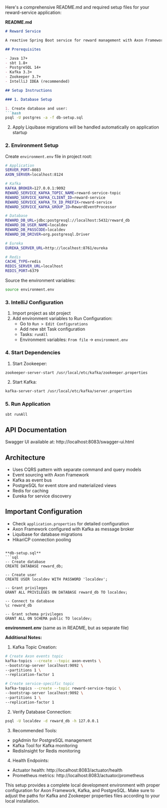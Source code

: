 Here's a comprehensive README.md and required setup files for your reward-service application:

**README.md**

```markdown
# Reward Service

A reactive Spring Boot service for reward management with Axon Framework, Kafka, and PostgreSQL.

## Prerequisites

- Java 17+
- sbt 1.8+
- PostgreSQL 14+
- Kafka 3.3+
- Zookeeper 3.7+
- IntelliJ IDEA (recommended)

## Setup Instructions

### 1. Database Setup

1. Create database and user:
```bash
psql -U postgres -a -f db-setup.sql
```

2. Apply Liquibase migrations will be handled automatically on application startup

### 2. Environment Setup

Create `environment.env` file in project root:
```bash
# Application
SERVER_PORT=8083
AXON_SERVER=localhost:8124

# Kafka
KAFKA_BROKER=127.0.0.1:9092
REWARD_SERVICE_KAFKA_TOPIC_NAME=reward-service-topic
REWARD_SERVICE_KAFKA_CLIENT_ID=reward-service
REWARD_SERVICE_KAFKA_TX_ID_PREFIX=reward-service
REWARD_SERVICE_KAFKA_GROUP_ID=RewardEventProcessor

# Database
REWARD_DB_URL=jdbc:postgresql://localhost:5432/reward_db
REWARD_DB_USER_NAME=localdev
REWARD_DB_PASSCODE=localdev
REWARD_DB_DRIVER=org.postgresql.Driver

# Eureka
EUREKA_SERVER_URL=http://localhost:8761/eureka

# Redis
CACHE_TYPE=redis
REDIS_SERVER_URL=localhost
REDIS_PORT=6379
```

Source the environment variables:
```bash
source environment.env
```

### 3. IntelliJ Configuration

1. Import project as sbt project
2. Add environment variables to Run Configuration:
   - Go to `Run > Edit Configurations`
   - Add new sbt Task configuration
   - Tasks: `runAll`
   - Environment variables: `From file` -> `environment.env`

### 4. Start Dependencies

1. Start Zookeeper:
```bash
zookeeper-server-start /usr/local/etc/kafka/zookeeper.properties
```

2. Start Kafka:
```bash
kafka-server-start /usr/local/etc/kafka/server.properties
```

### 5. Run Application
```bash
sbt runAll
```

## API Documentation
Swagger UI available at: http://localhost:8083/swagger-ui.html

## Architecture
- Uses CQRS pattern with separate command and query models
- Event sourcing with Axon Framework
- Kafka as event bus
- PostgreSQL for event store and materialized views
- Redis for caching
- Eureka for service discovery

## Important Configuration
- Check `application.properties` for detailed configuration
- Axon Framework configured with Kafka as message broker
- Liquibase for database migrations
- HikariCP connection pooling
```

**db-setup.sql**
```sql
-- Create database
CREATE DATABASE reward_db;

-- Create user
CREATE USER localdev WITH PASSWORD 'localdev';

-- Grant privileges
GRANT ALL PRIVILEGES ON DATABASE reward_db TO localdev;

-- Connect to database
\c reward_db

-- Grant schema privileges
GRANT ALL ON SCHEMA public TO localdev;
```

**environment.env** (same as in README, but as separate file)

**Additional Notes:**

1. Kafka Topic Creation:
```bash
# Create Axon events topic
kafka-topics --create --topic axon-events \
--bootstrap-server localhost:9092 \
--partitions 1 \
--replication-factor 1

# Create service-specific topic
kafka-topics --create --topic reward-service-topic \
--bootstrap-server localhost:9092 \
--partitions 1 \
--replication-factor 1
```

2. Verify Database Connection:
```bash
psql -U localdev -d reward_db -h 127.0.0.1
```

3. Recommended Tools:
- pgAdmin for PostgreSQL management
- Kafka Tool for Kafka monitoring
- RedisInsight for Redis monitoring

4. Health Endpoints:
- Actuator health: http://localhost:8083/actuator/health
- Prometheus metrics: http://localhost:8083/actuator/prometheus

This setup provides a complete local development environment with proper configuration for Axon Framework, Kafka, and PostgreSQL. Make sure to adjust the paths for Kafka and Zookeeper properties files according to your local installation.
